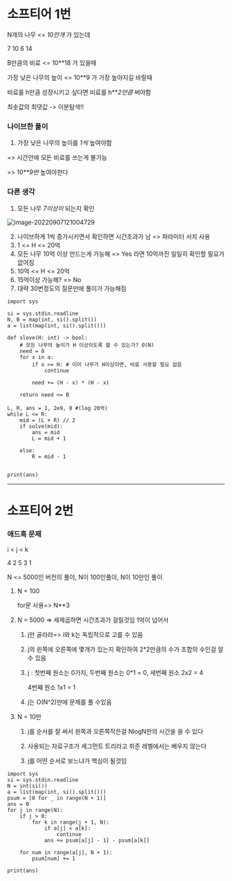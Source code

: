 # 소프티어 1번

N개의 나무 <= *10만개* 가 있는데

7 10 6 14 

B만큼의 비료 <= 10**18 가 있을때 

가장 낮은 나무의 높이 <= 10**9 가 가장 높아지길 바랄때

비료를 h만큼 성장시키고 싶다면 비료를 h***2만큼* 써야함



최솟값의 최댓값 *->* 이분탐색!!



### 나이브한 풀이

1. 가장 낮은 나무의 높이를 *1씩* 높여야함

=> 시간안에 모든 비료를 쓰는게 불가능

=> 10***9번* 높여야한다



### 다른 생각

1. 모든 나무 *7이상이* 되는지 확인 

![image-20220907121004729](C:\Users\이예림\AppData\Roaming\Typora\typora-user-images\image-20220907121004729.png)

2. 나이브하게 1씩 증가시키면서 확인하면 시간초과가 남 => 파라미터 서치 사용
3. 1 <= H <= 20억
4. 모든 나무 10억 이상 만드는게 가능해 => Yes 라면 10억까진 일일히 확인할 필요가 없어짐
5. 10억 <= H <= 20억
6. 15억이상 가능해? => No
7. 대략 30번정도의 질문만에 풀이가 가능해짐

```
import sys

si = sys.stdin.readline
N, B = map(int, si().split())
a = list(map(int, si().split()))

def slove(H: int) -> bool:
    # 모든 나무의 높이가 H 이상이도록 할 수 있는가? O(N)
    need = 0
    for x in a:
        if x >= H: # 이미 나무가 H이상이면, 비료 사용할 필요 없음
            continue
    
        need += (H - x) * (H - x)
    
    return need <= B

L, R, ans = 1, 2e9, 0 #(log 20억)
while L <= R:
    mid = (L + R) // 2
    if solve(mid):
        ans = mid
        L = mid + 1
    
    else:
        R = mid - 1
    

print(ans)
```



---

# 소프티어 2번

### 애드혹 문제

i < j < k

4 2 5 3 1

N <= 5000인 버전의 풀이, N이 100인풀이, N이 10만인 풀이

1. N = 100

   for문 사용=> N**3

2. N = 5000 => 세제곱하면 시간초과가 걸릴것임 1억이 넘어서

   1. j만 골라라=> i와 k는 독립적으로 고를 수 있음

   2. j의 왼쪽에 오른쪽에 몇개가 있는지 확인하여 2*2만큼의 수가 조합의 수인걸 알 수 있음

   3. j : 첫번째 원소는 0가지, 두번째 원소는 0*1 = 0, 세번째 원소 2x2 = 4

      4번쨰 원소 1x1 = 1

   4. j는 O(N^2)만에 문제를 풀 수있음

3. N = 10만

   1. j를 순서를 잘 써서 왼쪽과 오른쪽작은걸 NlogN만의 시간을 쓸 수 있다

   2. 사용되는 자료구조가 세그먼트 트리라고 취준 레벨에서는 배우지 않는다

   3. j를 어떤 순서로 보느냐가 핵심이 될것임

      

```
import sys
si = sys.stdin.readline
N = int(si())
a = list(map(int, si().split()))
psum = [0 for _ in range(N + 1)]
ans = 0
for j in range(N):
	if j > 0:
		for k in range(j + 1, N):
			if a[j] < a[k]:
				continue
			ans += psum[a[j] - 1] - psum[a[k]]
		
	for num in range(a[j], N + 1):
		psum[num] += 1
		
print(ans)
```

